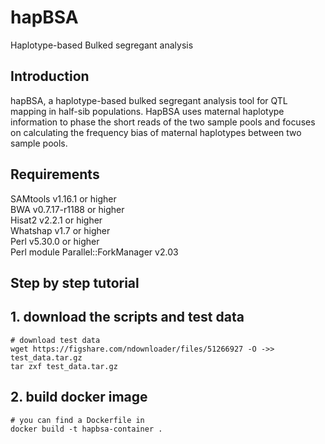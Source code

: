 # hapBSA
Haplotype-based Bulked segregant analysis

## Introduction
hapBSA, a haplotype-based bulked segregant analysis tool for QTL mapping in half-sib populations. HapBSA uses maternal haplotype information to phase the short reads of the two sample pools and focuses on calculating the frequency bias of maternal haplotypes between two sample pools.
## Requirements
SAMtools v1.16.1 or higher  
BWA v0.7.17-r1188 or higher  
Hisat2 v2.2.1 or higher  
Whatshap v1.7 or higher  
Perl v5.30.0 or higher  
Perl module Parallel::ForkManager v2.03  

## Step by step tutorial
## 1. download the scripts and test data
```
# download test data
wget https://figshare.com/ndownloader/files/51266927 -O ->> test_data.tar.gz
tar zxf test_data.tar.gz
```

## 2. build docker image
```
# you can find a Dockerfile in 
docker build -t hapbsa-container .
```

